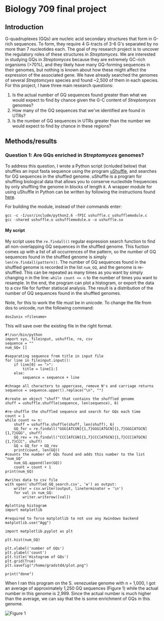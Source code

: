 # Biology 709 final project

## Introduction

G-quadruplexes (GQs) are nucleic acid secondary structures that form in G-rich sequences. To form, they require 4 G-tracts of 3-6 G's separated by no more than 7 nucleotides each. The goal of my research project is to uncover the regulatory roles of these structures in *Streptomyces*. We are interested in studying GQs in *Streptomyces* because they are extremely GC-rich organisms (>70%), and they likely have many GQ-forming sequences in their genomes, but nothing is known about how these might affect the expression of the associated gene. We have already searched the genomes of several *Streptomcyes* species and found ~2,500 of them in each species. For this project, I have three main research questions:
1. Is the actual number of GQ sequences found greater than what we would expect to find by chance given the G-C content of *Streptomyces* genomes?
2. How many of the GQ sequences that we've identified are found in UTRs?
3. Is the number of GQ sequences in UTRs greater than the number we would expect to find by chance in these regions?

## Methods/results

### Question 1: Are GQs enriched in *Streptomyces* genomes?

To address this question, I wrote a Python script (icnluded below) that shuffles an input fasta sequence using the program [uShuffle](https://bmcbioinformatics.biomedcentral.com/articles/10.1186/1471-2105-9-192), and searches for GQ sequences in the shuffled genome. uShuffle is a program for shuffling biological data that allows you to conserve nucleotide frequencies by only shuffling the genome in blocks of length *k*. A wrapper module for using uShuffle in Python can be written by following the instructions found [here](http://digital.cs.usu.edu/~mjiang/ushuffle/python.html).

For building the module, instead of their commands enter:

```
gcc -c -I/usr/include/python2.6 -fPIC ushuffle.c ushufflemodule.c
gcc -shared ushuffle.o ushufflemodule.o -o ushuffle.so
```

#### My script

My script uses the `re.findall()` regular expression search function to find all non-overlapping GQ sequences in the shuffled genome. This fuction comes up with a list of all occurrences of the pattern, so the number of GQ sequences found in the shuffled genome is simply `len(re.findall(pattern))`. The number of GQ sequences found in the shuffled genome is recorded in the list `num_GQ`, and the genome is re-shuffled. This can be repeated as many times as you want by simply changing n in the line: `while count <= n` to the number of times you want to resample. In the end, the program can plot a histogram, or export the data to a csv file for further statiscal analysis. The result is a distribution of the number of GQ sequences found in the shuffled genomes. 

Note, for this to work the file must be in unicode. To change the file from dos to unicode, run the following command:

```
dos2unix <filename>
```

This will save over the existing file in the right format.

```
#!/usr/bin/python
import sys, fileinput, ushuffle, re, csv
sequence = ""
num_GQ= []

#separating sequence from title in input file
for line in fileinput.input():
    if line[0] == ">":
        title = line[1:]
    else:
        sequence = sequence + line

#chnage all characters to uppercase, remove N's and carriage returns
sequence = sequence.upper().replace("\n", "")

#create an object "shuff" that contains the shuffled genome
shuff = ushuffle.shuffle(sequence, len(sequence), 6)

#re-shuffle the shuffled sequence and search for GQs each time
count = 1
while count <= n:
    shuff = ushuffle.shuffle(shuff, len(shuff), 6)
    GQ_for = re.findall("GGG[ATCGN]{1,7}GGG[ATGCN]{1,7}GGG[ATGCN]{1,7}GGG", shuff)
    GQ_rev = re.findall("CCC[ATCGN]{1,7}CCC[ATGCN]{1,7}CCC[ATGCN]{1,7}CCC", shuff)
    GQ = GQ_for + GQ_rev
    print(count, len(GQ))
#counts the number of GQs found and adds this number to the list "num_GQ"
    num_GQ.append(len(GQ))
    count = count + 1
print(num_GQ)

#writes data to csv file
with open('shuffled_GQ_search.csv', 'w') as output:
    writer = csv.writer(output, lineterminator = '\n')
    for val in num_GQ:
        writer.writerow([val])

#plotting histogram
import matplotlib

#required to force matplotlib to not use any Xwindows backend
matplotlib.use("Agg")

import matplotlib.pyplot as plt

plt.hist(num_GQ)

plt.xlabel('number of GQs')
plt.ylabel('count')
plt.title('Histogram of GQs')
plt.grid(True)
plt.savefig("/home/gradstd4/plot.png")

print("done")
```

When I ran this program on the S. venezuelae genome with n = 1,000, I got an average of approximately 1,250 GQ sequences (Figure 1) while the actual number in this genome is 2,999. Since the actual number is much higher than the average, we can say that the is some enrichment of GQs in this genome.

![Figure 1](file:///C:\\Users\\Owner\\Desktop\\plot(1).png)